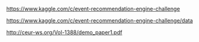 https://www.kaggle.com/c/event-recommendation-engine-challenge

https://www.kaggle.com/c/event-recommendation-engine-challenge/data

http://ceur-ws.org/Vol-1388/demo_paper1.pdf